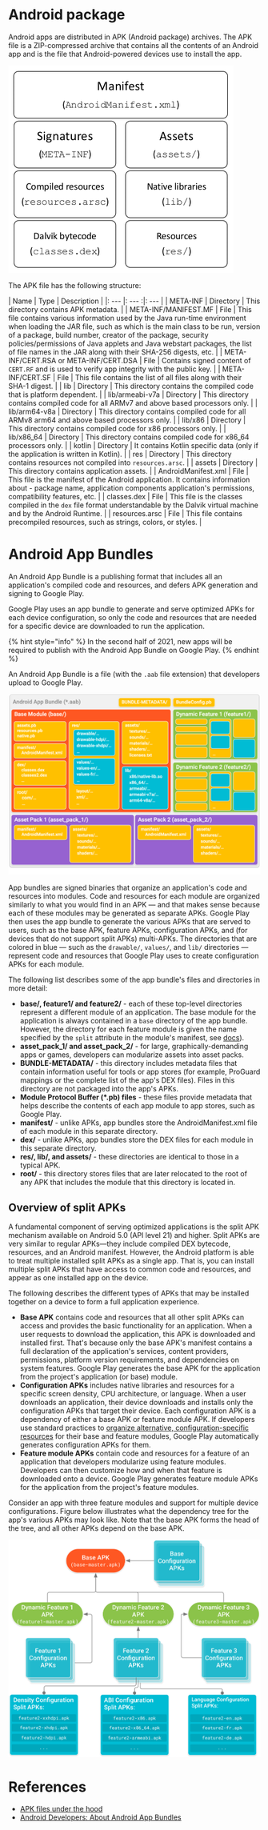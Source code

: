 # Android package

Android apps are distributed in APK (Android package) archives. The APK file is a ZIP-compressed archive that contains all the contents of an Android app and is the file that Android-powered devices use to install the app.

![](img/apk-structure.png)

The APK file has the following structure:

| Name | Type | Description |
|: --- |: --- :|: --- |
| META-INF | Directory | This directory contains APK metadata. |
| META-INF/MANIFEST.MF | File | This file contains various information used by the Java run-time environment when loading the JAR file, such as which is the main class to be run, version of a package, build number, creator of the package, security policies/permissions of Java applets and Java webstart packages, the list of file names in the JAR along with their SHA-256 digests, etc. |
| META-INF/CERT.RSA or META-INF/CERT.DSA | File | Contains signed content of `CERT.RF` and is used to verify app integrity with the public key. |
| META-INF/CERT.SF | File | This file contains the list of all files along with their SHA-1 digest. |
| lib | Directory | This directory contains the compiled code that is platform dependent. |
| lib/armeabi-v7a | Directory | This directory contains compiled code for all ARMv7 and above based processors only. |
| lib/arm64-v8a | Directory | This directory contains compiled code for all ARMv8 arm64 and above based processors only. |
| lib/x86 | Directory | This directory contains compiled code for x86 processors only. |
| lib/x86_64 | Directory | This directory contains compiled code for x86_64 processors only. |
| kotlin | Directory | It contains Kotlin specific data (only if the application is written in Kotlin). |
| res | Directory | This directory contains resources not compiled into `resources.arsc`. |
| assets | Directory | This directory contains application assets. |
| AndroidManifest.xml | File | This file is the manifest of the Android application. It contains information about - package name, application components application's permissions, compatibility features, etc. |
| classes.dex | File | This file is the classes compiled in the `dex` file format understandable by the Dalvik virtual machine and by the Android Runtime. |
| resources.arsc | File | This file contains precompiled resources, such as strings, colors, or styles. |

# Android App Bundles

An Android App Bundle is a publishing format that includes all an application's compiled code and resources, and defers APK generation and signing to Google Play.

Google Play uses an app bundle to generate and serve optimized APKs for each device configuration, so only the code and resources that are needed for a specific device are downloaded to run the application.

{% hint style="info" %}
In the second half of 2021, new apps will be required to publish with the Android App Bundle on Google Play.
{% endhint %}

An Android App Bundle is a file (with the `.aab` file extension) that developers upload to Google Play.

![](img/aab-format.png)

App bundles are signed binaries that organize an application's code and resources into modules. Code and resources for each module are organized similarly to what you would find in an APK — and that makes sense because each of these modules may be generated as separate APKs. Google Play then uses the app bundle to generate the various APKs that are served to users, such as the base APK, feature APKs, configuration APKs, and (for devices that do not support split APKs) multi-APKs. The directories that are colored in blue — such as the `drawable/`, `values/`, and `lib/` directories — represent code and resources that Google Play uses to create configuration APKs for each module.

The following list describes some of the app bundle's files and directories in more detail:
- **base/, feature1/ and feature2/** - each of these top-level directories represent a different module of an application. The base module for the application is always contained in a `base` directory of the app bundle. However, the directory for each feature module is given the name specified by the `split` attribute in the module's manifest, see [docs](https://developer.android.com/guide/app-bundle/play-feature-delivery#feature-module-manifest)).
- **asset_pack_1/ and asset_pack_2/** - for large, graphically-demanding apps or games, developers can modularize assets into asset packs.
- **BUNDLE-METADATA/** - this directory includes metadata files that contain information useful for tools or app stores (for example, ProGuard mappings or the complete list of the app's DEX files). Files in this directory are not packaged into the app's APKs.
- **Module Protocol Buffer (*.pb) files** - these files provide metadata that helps describe the contents of each app module to app stores, such as Google Play.
- **manifest/** - unlike APKs, app bundles store the AndroidManifest.xml file of each module in this separate directory.
- **dex/** - unlike APKs, app bundles store the DEX files for each module in this separate directory.
- **res/, lib/, and assets/** - these directories are identical to those in a typical APK.
- **root/** - this directory stores files that are later relocated to the root of any APK that includes the module that this directory is located in.

## Overview of split APKs

A fundamental component of serving optimized applications is the split APK mechanism available on Android 5.0 (API level 21) and higher. Split APKs are very similar to regular APKs—they include compiled DEX bytecode, resources, and an Android manifest. However, the Android platform is able to treat multiple installed split APKs as a single app. That is, you can install multiple split APKs that have access to common code and resources, and appear as one installed app on the device.

The following describes the different types of APKs that may be installed together on a device to form a full application experience.
- **Base APK** contains code and resources that all other split APKs can access and provides the basic functionality for an application. When a user requests to download the application, this APK is downloaded and installed first. That's because only the base APK's manifest contains a full declaration of the application's services, content providers, permissions, platform version requirements, and dependencies on system features. Google Play generates the base APK for the application from the project's application (or base) module.
- **Configuration APKs** includes native libraries and resources for a specific screen density, CPU architecture, or language. When a user downloads an application, their device downloads and installs only the configuration APKs that target their device. Each configuration APK is a dependency of either a base APK or feature module APK. If developers use standard practices to [organize alternative, configuration-specific resources](https://developer.android.com/guide/topics/resources/providing-resources#AlternativeResources) for their base and feature modules, Google Play automatically generates configuration APKs for them.
- **Feature module APKs** contain code and resources for a feature of an application that developers modularize using feature modules. Developers can then customize how and when that feature is downloaded onto a device. Google Play generates feature module APKs for the application from the project's feature modules.

Consider an app with three feature modules and support for multiple device configurations. Figure below illustrates what the dependency tree for the app's various APKs may look like. Note that the base APK forms the head of the tree, and all other APKs depend on the base APK.

![](img/apk-splits-tree.png)

# References

- [APK files under the hood](https://www.appdome.com/no-code-mobile-integration-knowledge-base/apk-files-under-the-hood/)
- [Android Developers: About Android App Bundles](https://developer.android.com/guide/app-bundle)
